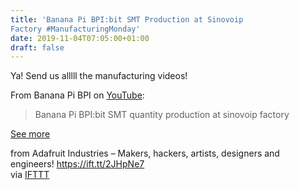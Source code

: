```yaml
---
title: 'Banana Pi BPI:bit SMT Production at Sinovoip
Factory #ManufacturingMonday'
date: 2019-11-04T07:05:00+01:00
draft: false
---
```


Ya! Send us alllll the manufacturing videos!

From Banana Pi BPI on [YouTube](https://youtu.be/TFYAJR90Oa4):

> Banana Pi BPI:bit SMT quantity production at sinovoip factory

[See more](https://youtu.be/TFYAJR90Oa4)

  
  
from Adafruit Industries – Makers, hackers, artists, designers and engineers! https://ift.tt/2JHpNe7  
via [IFTTT](https://ifttt.com/?ref=da&site=blogger)